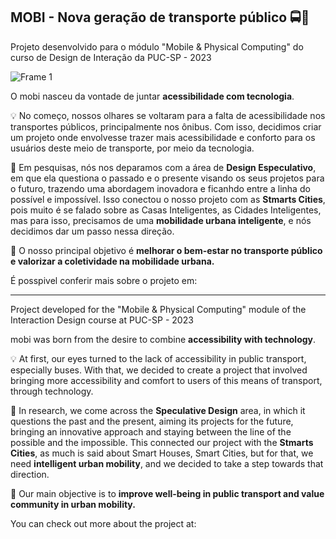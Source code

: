 ## MOBI - Nova geração de transporte público :oncoming_bus::large_blue_circle:

Projeto desenvolvido para o módulo "Mobile &amp; Physical Computing" do curso de Design de Interação da PUC-SP - 2023

![Frame 1](https://user-images.githubusercontent.com/119085196/234904965-fefc7044-1d7d-4890-8adc-9e6effe4464b.png)

O mobi nasceu da vontade de juntar **acessibilidade com tecnologia**. 

:bulb: No começo, nossos olhares se voltaram para a falta de acessibilidade nos transportes públicos, principalmente nos ônibus. Com isso, decidimos criar um projeto onde envolvesse trazer mais acessibilidade e conforto para os usuários deste meio de transporte, por meio da tecnologia. 

:mag_right: Em pesquisas, nós nos deparamos com a área de **Design Especulativo**, em que ela questiona o passado e o presente visando os seus projetos para o futuro, trazendo uma abordagem inovadora e ficanhdo entre a linha do possível e impossível.
Isso conectou o nosso projeto com as **Stmarts Cities**, pois muito é se falado sobre as Casas Inteligentes, as Cidades Inteligentes, mas para isso, precisamos de uma **mobilidade urbana inteligente**, e nós decidimos dar um passo nessa direção. 

:bus: O nosso principal objetivo é **melhorar o bem-estar no transporte público e valorizar a coletividade na mobilidade urbana.**

É posspivel conferir mais sobre o projeto em:

-----

Project developed for the "Mobile &amp; Physical Computing" module of the Interaction Design course at PUC-SP - 2023

mobi was born from the desire to combine **accessibility with technology**.

:bulb: At first, our eyes turned to the lack of accessibility in public transport, especially buses. With that, we decided to create a project that involved bringing more accessibility and comfort to users of this means of transport, through technology.

:mag_right: In research, we come across the **Speculative Design** area, in which it questions the past and the present, aiming its projects for the future, bringing an innovative approach and staying between the line of the possible and the impossible.
This connected our project with the **Stmarts Cities**, as much is said about Smart Houses, Smart Cities, but for that, we need **intelligent urban mobility**, and we decided to take a step towards that direction.

:bus: Our main objective is to **improve well-being in public transport and value community in urban mobility.**

You can check out more about the project at:

